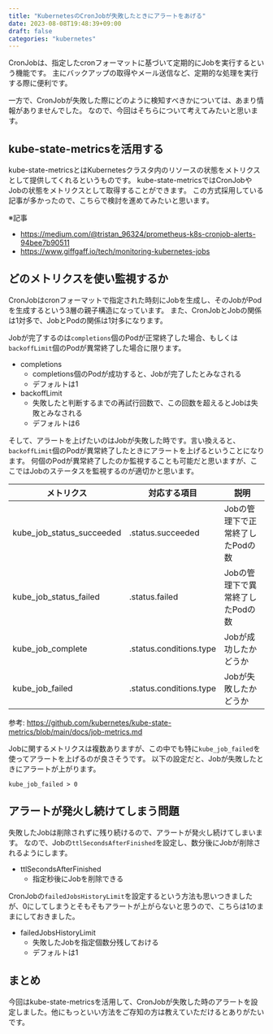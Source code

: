```yaml
---
title: "KubernetesのCronJobが失敗したときにアラートをあげる"
date: 2023-08-08T19:48:39+09:00
draft: false
categories: "kubernetes"
---
```


CronJobは、指定したcronフォーマットに基づいて定期的にJobを実行するという機能です。
主にバックアップの取得やメール送信など、定期的な処理を実行する際に便利です。

一方で、CronJobが失敗した際にどのように検知すべきかについては、あまり情報がありませんでした。
なので、今回はそちらについて考えてみたいと思います。

##  kube-state-metricsを活用する
kube-state-metricsとはKubernetesクラスタ内のリソースの状態をメトリクスとして提供してくれるというものです。
kube-state-metricsではCronJobやJobの状態をメトリクスとして取得することができます。
この方式採用している記事が多かったので、こちらで検討を進めてみたいと思います。

※記事
- https://medium.com/@tristan_96324/prometheus-k8s-cronjob-alerts-94bee7b90511
- https://www.giffgaff.io/tech/monitoring-kubernetes-jobs


## どのメトリクスを使い監視するか
CronJobはcronフォーマットで指定された時刻にJobを生成し、そのJobがPodを生成するという3層の親子構造になっています。
また、CronJobとJobの関係は1対多で、JobとPodの関係は1対多になります。

Jobが完了するのは`completions`個のPodが正常終了した場合、もしくは`backoffLimit`個のPodが異常終了した場合に限ります。
- completions
    - completions個のPodが成功すると、Jobが完了したとみなされる
    - デフォルトは1
- backoffLimit
    - 失敗したと判断するまでの再試行回数で、この回数を超えるとJobは失敗とみなされる
    - デフォルトは6

そして、アラートを上げたいのはJobが失敗した時です。言い換えると、`backoffLimit`個のPodが異常終了したときにアラートを上げるということになります。
何個のPodが異常終了したのか監視することも可能だと思いますが、ここではJobのステータスを監視するのが適切かと思います。

| メトリクス | 対応する項目 | 説明|
|---|---|---|
| kube_job_status_succeeded | .status.succeeded | Jobの管理下で正常終了したPodの数 |
| kube_job_status_failed | .status.failed | Jobの管理下で異常終了したPodの数 |
| kube_job_complete | .status.conditions.type | Jobが成功したかどうか |
| kube_job_failed | .status.conditions.type | Jobが失敗したかどうか |

参考: https://github.com/kubernetes/kube-state-metrics/blob/main/docs/job-metrics.md

Jobに関するメトリクスは複数ありますが、この中でも特に`kube_job_failed`を使ってアラートを上げるのが良さそうです。
以下の設定だと、Jobが失敗したときにアラートが上がります。
```
kube_job_failed > 0
```

## アラートが発火し続けてしまう問題
失敗したJobは削除されずに残り続けるので、アラートが発火し続けてしまいます。
なので、Jobの`ttlSecondsAfterFinished`を設定し、数分後にJobが削除されるようにします。
- ttlSecondsAfterFinished
    - 指定秒後にJobを削除できる


CronJobの`failedJobsHistoryLimit`を設定するという方法も思いつきましたが、0にしてしまうとそもそもアラートが上がらないと思うので、こちらは1のままにしておきました。
- failedJobsHistoryLimit
    - 失敗したJobを指定個数分残しておける
    - デフォルトは1

## まとめ
今回はkube-state-metricsを活用して、CronJobが失敗した時のアラートを設定しました。他にもっといい方法をご存知の方は教えていただけるとありがたいです。
